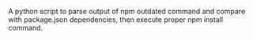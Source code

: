A python script to parse output of npm outdated command and compare with package.json dependencies, then execute proper npm install command.
